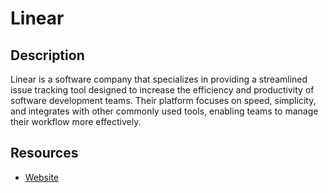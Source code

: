 # Linear

## Description
Linear is a software company that specializes in providing a streamlined issue tracking tool designed to increase the efficiency and productivity of software development teams. Their platform focuses on speed, simplicity, and integrates with other commonly used tools, enabling teams to manage their workflow more effectively.

## Resources
* [Website](linear.app)